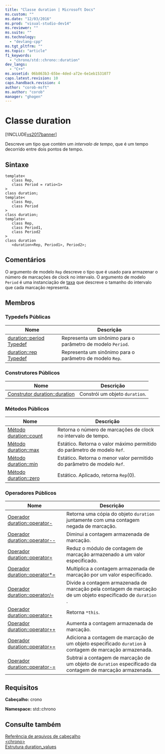 ```yaml
---
title: "Classe duration | Microsoft Docs"
ms.custom: ""
ms.date: "12/03/2016"
ms.prod: "visual-studio-dev14"
ms.reviewer: ""
ms.suite: ""
ms.technology: 
  - "devlang-cpp"
ms.tgt_pltfrm: ""
ms.topic: "article"
f1_keywords: 
  - "chrono/std::chrono::duration"
dev_langs: 
  - "C++"
ms.assetid: 06b863b3-65be-4ded-a72e-6e1eb1531077
caps.latest.revision: 10
caps.handback.revision: 4
author: "corob-msft"
ms.author: "corob"
manager: "ghogen"
---
```

# Classe duration
[!INCLUDE[vs2017banner](../assembler/inline/includes/vs2017banner.md)]

Descreve um tipo que contém um *intervalo de tempo*, que é um tempo decorrido entre dois pontos de tempo.  
  
## Sintaxe  
  
```  
template<  
   class Rep,  
   class Period = ratio<1>  
>  
class duration;  
template<  
   class Rep,  
   class Period  
>  
class duration;  
template<  
   class Rep,  
   class Period1,  
   class Period2  
>  
class duration  
   <duration<Rep, Period1>, Period2>;  
```  
  
## Comentários  
 O argumento de modelo `Rep` descreve o tipo que é usado para armazenar o número de marcações de clock no intervalo.  O argumento de modelo `Period` é uma instanciação de [taxa](../standard-library/ratio.md) que descreve o tamanho do intervalo que cada marcação representa.  
  
## Membros  
  
### Typedefs Públicas  
  
|Nome|Descrição|  
|----------|---------------|  
|[duration::period Typedef](http://msdn.microsoft.com/pt-br/ebf2a1b9-769f-475f-8c66-cf9ed12015f2)|Representa um sinônimo para o parâmetro de modelo `Period`.|  
|[duration::rep Typedef](http://msdn.microsoft.com/pt-br/f47b8abb-ae2c-4dc8-858a-f44695156950)|Representa um sinônimo para o parâmetro de modelo `Rep`.|  
  
### Construtores Públicos  
  
|Nome|Descrição|  
|----------|---------------|  
|[Construtor duration::duration](../Topic/duration::duration%20Constructor.md)|Constrói um objeto `duration`.|  
  
### Métodos Públicos  
  
|Nome|Descrição|  
|----------|---------------|  
|[Método duration::count](../Topic/duration::count%20Method.md)|Retorna o número de marcações de clock no intervalo de tempo.|  
|[Método duration::max](../Topic/duration::max%20Method.md)|Estático.  Retorna o valor máximo permitido do parâmetro de modelo `Ref`.|  
|[Método duration::min](../Topic/duration::min%20Method.md)|Estático.  Retorna o menor valor permitido do parâmetro de modelo `Ref`.|  
|[Método duration::zero](../Topic/duration::zero%20Method.md)|Estático.  Aplicado, retorna `Rep`\(0\).|  
  
### Operadores Públicos  
  
|Nome|Descrição|  
|----------|---------------|  
|[Operador duration::operator\-](../Topic/duration::operator-%20Operator.md)|Retorna uma cópia do objeto `duration` juntamente com uma contagem negada de marcação.|  
|[Operador duration::operator\-\-](../Topic/duration::operator--%20Operator.md)|Diminui a contagem armazenada de marcação.|  
|[Operador duration::operator\=](../Topic/duration::operator=%20Operator.md)|Reduz o módulo de contagem de marcação armazenado a um valor especificado.|  
|[Operador duration::operator\*\=](../Topic/duration::operator*=%20Operator.md)|Multiplica a contagem armazenada de marcação por um valor especificado.|  
|[Operador duration::operator\/\=](../Topic/duration::operator-=%20Operator1.md)|Divide a contagem armazenada de marcação pela contagem de marcação de um objeto especificado de `duration` .|  
|[Operador duration::operator\+](../Topic/duration::operator+%20Operator.md)|Retorna `*this`.|  
|[Operador duration::operator\+\+](../Topic/duration::operator++%20Operator.md)|Aumenta a contagem armazenada de marcação.|  
|[Operador duration::operator\+\=](../Topic/duration::operator+=%20Operator.md)|Adiciona a contagem de marcação de um objeto especificado `duration` à contagem de marcação armazenada.|  
|[Operador duration::operator\-\=](../Topic/duration::operator-=%20Operator2.md)|Subtrai a contagem de marcação de um objeto de `duration` especificado da contagem de marcação armazenada.|  
  
## Requisitos  
 **Cabeçalho:** crono  
  
 **Namespace:** std::chrono  
  
## Consulte também  
 [Referência de arquivos de cabeçalho](../standard-library/cpp-standard-library-header-files.md)   
 [\<chrono\>](../standard-library/chrono.md)   
 [Estrutura duration\_values](../standard-library/duration-values-structure.md)